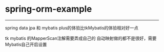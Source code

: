 # spring-orm-example

-----------


spring data jpa 和 mybatis plus的体验比tkMybatis的体验相对好一点


tk mybatis 的MapperScan注解需要弄成自己的
自动映射做的都不是很好，需要Mybatis自己开启设置